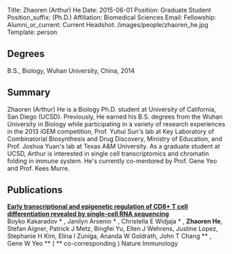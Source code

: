 Title: Zhaoren (Arthur) He
Date: 2015-06-01
Position: Graduate Student
Position_suffix: (Ph.D.)
Affiliation: Biomedical Sciences
Email:
Fellowship:
Alumni_or_current: Current
Headshot: /images/people/zhaoren_he.jpg
Template: person
<!-- Status: draft -->

## Degrees

B.S., Biology, Wuhan University, China, 2014<br>

## Summary

Zhaoren (Arthur) He is a Biology Ph.D. student at University of California, San Diego (UCSD). Previously, He earned his B.S. degrees from the Wuhan University in Biology while participating in a variety of research experiences in the 2013 iGEM competition, Prof. Yuhui Sun's lab at Key Laboratory of Combinatorial Biosynthesis and Drug Discovery, Ministry of Education, and  Prof. Joshua Yuan's lab at Texas A&M University. As a graduate student at UCSD, Arthur is interested in single cell transcriptomics and chromatin folding in immune system. He's currently co-mentored by Prof. Gene Yeo and Prof. Kees Murre. 



## Publications
[**Early transcriptional and epigenetic regulation of CD8+ T cell differentiation revealed by single-cell RNA sequencing**](/papers/2017/KakaradovNatureImmunology2017.pdf)  
Boyko Kakaradov * , Janilyn Arsenio * , Christella E Widjaja * , **Zhaoren He**, Stefan Aigner, Patrick J Metz, Bingfei Yu, Ellen J Wehrens, Justine Lopez, Stephanie H Kim, Elina I Zuniga, Ananda W Goldrath, John T Chang ** ,  Gene W Yeo **   ( ** co-corresponding  )
Nature Immunology